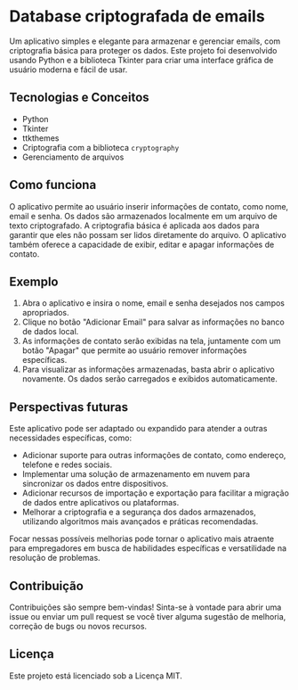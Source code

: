 # Database criptografada de emails

Um aplicativo simples e elegante para armazenar e gerenciar emails, com criptografia básica para proteger os dados. Este projeto foi desenvolvido usando Python e a biblioteca Tkinter para criar uma interface gráfica de usuário moderna e fácil de usar.

## Tecnologias e Conceitos

- Python
- Tkinter
- ttkthemes
- Criptografia com a biblioteca `cryptography`
- Gerenciamento de arquivos

## Como funciona

O aplicativo permite ao usuário inserir informações de contato, como nome, email e senha. Os dados são armazenados localmente em um arquivo de texto criptografado. A criptografia básica é aplicada aos dados para garantir que eles não possam ser lidos diretamente do arquivo. O aplicativo também oferece a capacidade de exibir, editar e apagar informações de contato.

## Exemplo

1. Abra o aplicativo e insira o nome, email e senha desejados nos campos apropriados.
2. Clique no botão "Adicionar Email" para salvar as informações no banco de dados local.
3. As informações de contato serão exibidas na tela, juntamente com um botão "Apagar" que permite ao usuário remover informações específicas.
4. Para visualizar as informações armazenadas, basta abrir o aplicativo novamente. Os dados serão carregados e exibidos automaticamente.

## Perspectivas futuras

Este aplicativo pode ser adaptado ou expandido para atender a outras necessidades específicas, como:

- Adicionar suporte para outras informações de contato, como endereço, telefone e redes sociais.
- Implementar uma solução de armazenamento em nuvem para sincronizar os dados entre dispositivos.
- Adicionar recursos de importação e exportação para facilitar a migração de dados entre aplicativos ou plataformas.
- Melhorar a criptografia e a segurança dos dados armazenados, utilizando algoritmos mais avançados e práticas recomendadas.

Focar nessas possíveis melhorias pode tornar o aplicativo mais atraente para empregadores em busca de habilidades específicas e versatilidade na resolução de problemas.

## Contribuição

Contribuições são sempre bem-vindas! Sinta-se à vontade para abrir uma issue ou enviar um pull request se você tiver alguma sugestão de melhoria, correção de bugs ou novos recursos.

## Licença

Este projeto está licenciado sob a Licença MIT.